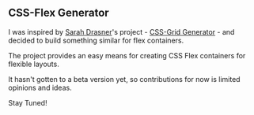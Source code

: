 ## CSS-Flex Generator

I was inspired by [Sarah Drasner](https://twitter.com/sarah_edo)'s project - [CSS-Grid Generator](https://cssgrid-generator.netlify.com/) - and decided to build something similar for flex containers.

The project provides an easy means for creating CSS Flex containers for flexible layouts.

It hasn't gotten to a beta version yet, so contributions for now is limited opinions and ideas.

Stay Tuned!
